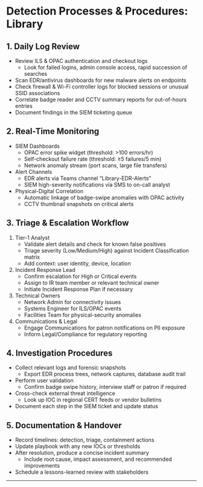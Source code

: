 # Detection Processes & Procedures: Library

## 1. Daily Log Review

- Review ILS & OPAC authentication and checkout logs  
  - Look for failed logins, admin console access, rapid succession of searches  
- Scan EDR/antivirus dashboards for new malware alerts on endpoints  
- Check firewall & Wi-Fi controller logs for blocked sessions or unusual SSID associations  
- Correlate badge reader and CCTV summary reports for out-of-hours entries  
- Document findings in the SIEM ticketing queue  

## 2. Real-Time Monitoring

- SIEM Dashboards  
  - OPAC error spike widget (threshold: >100 errors/hr)  
  - Self-checkout failure rate (threshold: ≥5 failures/5 min)  
  - Network anomaly stream (port scans, large file transfers)  
- Alert Channels  
  - EDR alerts via Teams channel “Library-EDR-Alerts”  
  - SIEM high-severity notifications via SMS to on-call analyst  
- Physical-Digital Correlation  
  - Automatic linkage of badge-swipe anomalies with OPAC activity  
  - CCTV thumbnail snapshots on critical alerts  

## 3. Triage & Escalation Workflow

1. Tier-1 Analyst  
   - Validate alert details and check for known false positives  
   - Triage severity (Low/Medium/High) against Incident Classification matrix  
   - Add context: user identity, device, location  
2. Incident Response Lead  
   - Confirm escalation for High or Critical events  
   - Assign to IR team member or relevant technical owner  
   - Initiate Incident Response Plan if necessary  
3. Technical Owners  
   - Network Admin for connectivity issues  
   - Systems Engineer for ILS/OPAC events  
   - Facilities Team for physical-security anomalies  
4. Communications & Legal  
   - Engage Communications for patron notifications on PII exposure  
   - Inform Legal/Compliance for regulatory reporting  

## 4. Investigation Procedures

- Collect relevant logs and forensic snapshots  
  - Export EDR process trees, network captures, database audit trail  
- Perform user validation  
  - Confirm badge swipe history, interview staff or patron if required  
- Cross-check external threat intelligence  
  - Look up IOC in regional CERT feeds or vendor bulletins  
- Document each step in the SIEM ticket and update status  

## 5. Documentation & Handover

- Record timelines: detection, triage, containment actions  
- Update playbook with any new IOCs or thresholds  
- After resolution, produce a concise incident summary  
  - Include root cause, impact assessment, and recommended improvements  
- Schedule a lessons-learned review with stakeholders  

---
